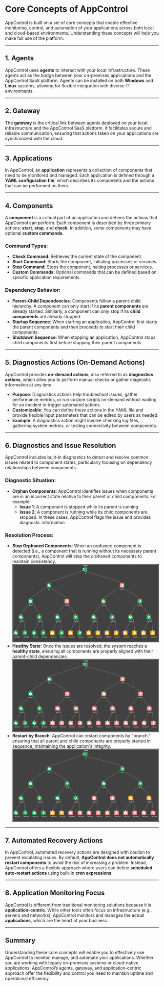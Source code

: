 # Core Concepts of AppControl

AppControl is built on a set of core concepts that enable effective monitoring, control, and automation of your applications across both local and cloud-based environments. Understanding these concepts will help you make full use of the platform.

---

## 1. Agents

AppControl uses **agents** to interact with your local infrastructure. These agents act as the bridge between your on-premises applications and the AppControl SaaS platform. Agents can be installed on both **Windows** and **Linux** systems, allowing for flexible integration with diverse IT environments.

---

## 2. Gateway

The **gateway** is the critical link between agents deployed on your local infrastructure and the AppControl SaaS platform. It facilitates secure and reliable communication, ensuring that actions taken on your applications are synchronized with the cloud.

---

## 3. Applications

In AppControl, an **application** represents a collection of components that need to be monitored and managed. Each application is defined through a **YAML configuration file**, which describes its components and the actions that can be performed on them.

---

## 4. Components

A **component** is a critical part of an application and defines the actions that AppControl can perform. Each component is described by three primary actions: **start**, **stop**, and **check**. In addition, some components may have optional **custom commands**.

### Command Types:

-   **Check Command**: Retrieves the current state of the component.
-   **Start Command**: Starts the component, initiating processes or services.
-   **Stop Command**: Stops the component, halting processes or services.
-   **Custom Commands**: Optional commands that can be defined based on specific application requirements.

### Dependency Behavior:

-   **Parent-Child Dependencies**: Components follow a parent-child hierarchy. A component can only start if its **parent components** are already started. Similarly, a component can only stop if its **child components** are already stopped.
-   **Startup Sequence**: When starting an application, AppControl first starts the parent components and then proceeds to start their child components.
-   **Shutdown Sequence**: When stopping an application, AppControl stops child components first before stopping their parent components.

---

## 5. Diagnostics Actions (On-Demand Actions)

AppControl provides **on-demand actions**, also referred to as **diagnostics actions**, which allow you to perform manual checks or gather diagnostic information at any time.

-   **Purpose**: Diagnostics actions help troubleshoot issues, gather performance metrics, or run custom scripts on-demand without waiting for an incident to trigger automated actions.
-   **Customizable**: You can define these actions in the YAML file and provide flexible input parameters that can be edited by users as needed.
-   **Example**: A diagnostics action might involve checking log files, gathering system metrics, or testing connectivity between components.

---

## 6. Diagnostics and Issue Resolution

AppControl includes built-in diagnostics to detect and resolve common issues related to component states, particularly focusing on dependency relationships between components.

### Diagnostic Situation:

-   **Orphan Components**: AppControl identifies issues when components are in an incorrect state relative to their parent or child components. For example:
    -   **Issue 1**: A component is stopped while its parent is running.
    -   **Issue 2**: A component is running while its child components are stopped.
        In these cases, AppControl flags the issue and provides diagnostic information.

### Resolution Process:

-   **Stop Orphaned Components**: When an orphaned component is detected (i.e., a component that is running without its necessary parent components), AppControl will stop the orphaned components to maintain consistency.
    ![Resolution1](resolution1.png)
-   **Healthy State**: Once the issues are resolved, the system reaches a **healthy state**, ensuring all components are properly aligned with their parent-child dependencies.
    ![Resolution2](resolution2.png)
-   **Restart by Branch**: AppControl can restart components by "branch," ensuring that all parent and child components are properly started in sequence, maintaining the application's integrity.
    ![Restart](restart.png)

---

## 7. Automated Recovery Actions

In AppControl, automated recovery actions are designed with caution to prevent escalating issues. By default, **AppControl does not automatically restart components** to avoid the risk of increasing a problem. Instead, AppControl offers a flexible approach where users can define **scheduled auto-restart actions** using built-in **cron expressions**.

---

## 8. Application Monitoring Focus

AppControl is different from traditional monitoring solutions because it is **application-centric**. While other tools often focus on infrastructure (e.g., servers and networks), AppControl monitors and manages the actual **applications**, which are the heart of your business.

---

## Summary

Understanding these core concepts will enable you to effectively use AppControl to monitor, manage, and automate your applications. Whether you are working with legacy on-premises systems or cloud-native applications, AppControl’s agents, gateway, and application-centric approach offer the flexibility and control you need to maintain uptime and operational efficiency.
